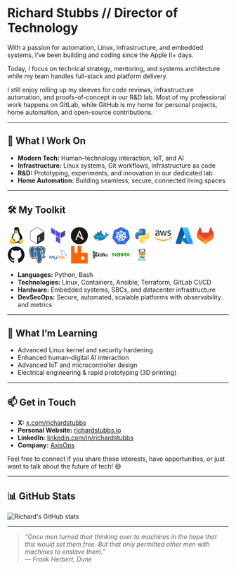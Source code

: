 # Richard Stubbs // Director of Technology

With a passion for automation, Linux, infrastructure, and embedded systems, I’ve been building and coding since the Apple II+ days.

Today, I focus on technical strategy, mentoring, and systems architecture while my team handles full-stack and platform delivery.

I still enjoy rolling up my sleeves for code reviews, infrastructure automation, and proofs-of-concept in our R&D lab. Most of my professional work happens on GitLab, while GitHub is my home for personal projects, home automation, and open-source contributions.

---

## 🚀 What I Work On

- **Modern Tech:** Human–technology interaction, IoT, and AI
- **Infrastructure:** Linux systems, Git workflows, infrastructure as code
- **R&D:** Prototyping, experiments, and innovation in our dedicated lab
- **Home Automation:** Building seamless, secure, connected living spaces

---

## 🛠️ My Toolkit

<div>
  <img src="./.github/profile-icons/linux-original.svg" title="Linux" alt="Linux icon" width="40" height="40" style="pointer-events: none; user-select: none;"/>&nbsp;
  <img src="./.github/profile-icons/bash-original.svg" title="Bash" alt="Bash icon" width="40" height="40" style="pointer-events: none; user-select: none;"/>&nbsp;
  <img src="./.github/profile-icons/terraform-original.svg" title="Terraform" alt="Terraform icon" width="40" height="40" style="pointer-events: none; user-select: none;"/>&nbsp;
  <img src="./.github/profile-icons/ansible-original.svg" title="Ansible" alt="Ansible icon" width="40" height="40" style="pointer-events: none; user-select: none;"/>&nbsp;
  <img src="./.github/profile-icons/docker-original.svg" title="Docker" alt="Docker icon" width="40" height="40" style="pointer-events: none; user-select: none;"/>&nbsp;
  <img src="./.github/profile-icons/kubernetes-plain.svg" title="Kubernetes" alt="Kubernetes icon" width="40" height="40" style="pointer-events: none; user-select: none;"/>&nbsp;
  <img src="./.github/profile-icons/python-original.svg" title="Python" alt="Python icon" width="40" height="40" style="pointer-events: none; user-select: none;"/>&nbsp;
  <img src="./.github/profile-icons/amazonwebservices-original-wordmark.svg" title="AWS" alt="AWS icon" width="40" height="40" style="pointer-events: none; user-select: none;"/>&nbsp;
  <img src="./.github/profile-icons/azure-original.svg" title="Azure" alt="Azure icon" width="40" height="40" style="pointer-events: none; user-select: none;"/>&nbsp;
  <img src="./.github/profile-icons/gitlab-original.svg" title="GitLab" alt="GitLab icon" width="40" height="40" style="pointer-events: none; user-select: none;"/>&nbsp;
  <img src="./.github/profile-icons/github-original.svg" title="GitHub" alt="GitHub icon" width="40" height="40" style="pointer-events: none; user-select: none;"/>&nbsp;
  <img src="./.github/profile-icons/postgresql-original.svg" title="PostgreSQL" alt="PostgreSQL icon" width="40" height="40" style="pointer-events: none; user-select: none;"/>&nbsp;
  <img src="./.github/profile-icons/mysql-original-wordmark.svg" title="MySQL" alt="MySQL icon" width="40" height="40" style="pointer-events: none; user-select: none;"/>&nbsp;
  <img src="./.github/profile-icons/rabbitmq-original.svg" title="RabbitMQ" alt="RabbitMQ icon" width="40" height="40" style="pointer-events: none; user-select: none;"/>&nbsp;
  <img src="./.github/profile-icons/kafka.png" title="Kafka" alt="Kafka icon" width="40" height="40" style="pointer-events: none; user-select: none;"/>&nbsp;
  <img src="./.github/profile-icons/nginx-original.svg" title="NGINX" alt="NGINX icon" width="40" height="40" style="pointer-events: none; user-select: none;"/>&nbsp;
  <img src="./.github/profile-icons/traefik.png" title="Traefik" alt="Traefik icon" width="40" height="40" style="pointer-events: none; user-select: none;"/>&nbsp;
</div>

- **Languages:** Python, Bash
- **Technologies:** Linux, Containers, Ansible, Terraform, GitLab CI/CD
- **Hardware:** Embedded systems, SBCs, and datacenter infrastructure
- **DevSecOps:** Secure, automated, scalable platforms with observability and metrics

---

## 🌟 What I’m Learning

- Advanced Linux kernel and security hardening
- Enhanced human–digital AI interaction
- Advanced IoT and microcontroller design
- Electrical engineering & rapid prototyping (3D printing)

---

## 📫 Get in Touch

- **X:** [x.com/richardstubbs](https://x.com/richardstubbs)
- **Personal Website:** [richardstubbs.io](https://www.richardstubbs.io)
- **LinkedIn:** [linkedin.com/in/richardstubbs](https://www.linkedin.com/in/richardstubbs)
- **Company:** [AxisOps](https://www.axisops.com)

Feel free to connect if you share these interests, have opportunities, or just want to talk about the future of tech! 😄

---

## 📊 GitHub Stats

![Richard's GitHub stats](https://github-readme-stats.vercel.app/api?username=richardstubbs&show_icons=true&theme=dark)

---

> *“Once men turned their thinking over to machines in the hope that this would set them free. But that only permitted other men with machines to enslave them.”*  
> *— Frank Herbert, Dune*
